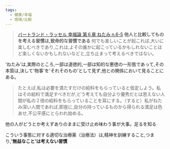 ```yaml
---
tags:
  - 健康/幸福
  - 感情/比較
---
```

>[バートランド・ラッセル 幸福論 第６章 ねたみ n.6-5](https://russell-j.com/beginner/HA16-050.HTM)
>**他人と比較してものを考える習慣は,致命的な習慣である**
>何でも楽しいことが起これば,大いに楽しむべきであり,これは,よその誰かに起こっているかもしれないことほど楽しくないかもしれないなどと,立ち止まって考えるべきではない。

'ねたみ'は,実際のところ,一部は道徳的,一部は知的な悪徳の一形態であって,その本質は,決して'物事'を'それそのもの'として見ず,他との関係において見ることにある。

>たとえば,私は必要を満たすだけの給料をもらっていると仮定しよう。私はその給料で満足すべきだが,どう考えても自分より優秀だとは思えない人間が私の２倍の給料をもらっていることを耳にする。（すると）私がねたみ深い人間であれば,即座に,自分の持っているものから得られる満足は色あせ,不公平感にとらわれ始める。

他の人がどうとか考えずありのままに受け止め味わう事が大事。足るを知る

こういう事態に対する適切な治療薬（治療法）は,精神を訓練すること,つまり,**'無益なこと'は考えない習慣**

